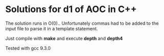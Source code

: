 # Solutions for d1 of AOC in C++

The solution runs in O(0).. 
Unfortunately commas had to be added to the input file to parse it in a template statement.

Just compile with **make** and execute **depth** and **depth4**

Tested with gcc 9.3.0
